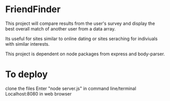 # FriendFinder

This project will compare results from the user's survey and display the best overall match of another user from a data array.

Its useful for sites similar to online dating or sites seraching for indiviuals with similar interests. 

This project is dependent on node packages from express and body-parser.

# To deploy
clone the files
Enter "node server.js" in command line/terminal
Localhost:8080 in web browser



